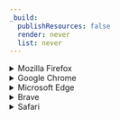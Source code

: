 ```yaml
---
_build:
  publishResources: false
  render: never
  list: never
---
```


<details>
<summary>Mozilla Firefox</summary>
<div>

1. In Firefox, go to **Settings**.
2. In the General menu, scroll down to **Network Settings**.
3. Select **Settings**.
4. Select **Enable DNS over HTTPS**.
5. In the **Use Provider** drop-down menu, select _Custom_.
6. In the **Custom** field, enter `https://<YOUR_DOH_SUBDOMAIN>.cloudflare-gateway.com/dns-query`.
7. Select **OK**.

{{<Aside type="note">}}

If you want to disable DoH for your organization so that Gateway can be enforced, create a policy to block [this canary domain](https://support.mozilla.org/en-US/kb/canary-domain-use-application-dnsnet).

{{</Aside>}}

</div>
</details>

<details>
<summary>Google Chrome</summary>
<div>

1. In Chrome, go to **Settings** > **Privacy and security** > **Security**.
2. Scroll down and turn on **Use secure DNS**.
3. Select **With Custom**.
4. In the **Enter custom provider** field, enter `https://<YOUR_DOH_SUBDOMAIN>.cloudflare-gateway.com/dns-query`.

Read more about [enabling DNS over HTTPS](https://www.chromium.org/developers/dns-over-https) on Chrome.

</div>
</details>

<details>
<summary>Microsoft Edge</summary>
<div>

1. In Microsoft Edge, go to **Settings**.
2. Select **Privacy, Search, and Services**, and scroll down to **Security**.
3. Turn on **Use secure DNS**.
4. Select **Choose a service provider**.
5. In the **Enter custom provider** field, enter `https://<YOUR_DOH_SUBDOMAIN>.cloudflare-gateway.com/dns-query`.

</div>
</details>

<details>
<summary>Brave</summary>
<div>

1. In Brave, go to **Settings** > **Security and Privacy** > **Security**.
2. Turn on **Use secure DNS**.
3. Select **With Custom**.
4. In the **Enter custom provider** field, enter `https://<YOUR_DOH_SUBDOMAIN>.cloudflare-gateway.com/dns-query`.

</div>
</details>

<details>
<summary>Safari</summary>
<div>
As of today, Safari does not support DNS over HTTPS.
</div>
</details>